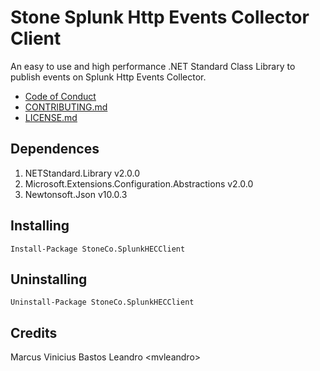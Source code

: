 # Stone Splunk Http Events Collector Client

An easy to use and high performance .NET Standard Class Library to publish events on Splunk Http Events Collector.

* [Code of Conduct](codeOfConduct/README.md)
* [CONTRIBUTING.md](contributing/README.md)
* [LICENSE.md](license/README.md)

## Dependences
1. NETStandard.Library v2.0.0
2. Microsoft.Extensions.Configuration.Abstractions v2.0.0
3. Newtonsoft.Json v10.0.3

## Installing
```
Install-Package StoneCo.SplunkHECClient
```

## Uninstalling
```
Uninstall-Package StoneCo.SplunkHECClient
```

## Credits
Marcus Vinicius Bastos Leandro &lt;mvleandro&gt;